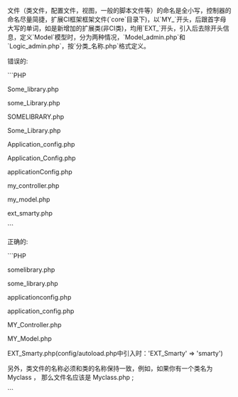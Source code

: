文件（类文件，配置文件，视图，一般的脚本文件等）的命名是全小写，控制器的命名尽量简捷，扩展CI框架框架文件\(\`core\`目录下\)，以\`MY\_\`开头，后跟首字母大写的单词，如是新增加的扩展类\(非CI类\)，均用\`EXT\_\`开头，引入后去除开头信息，定义\`Model\`模型时，分为两种情况，\`Model\_admin.php\`和\`Logic\_admin.php\`，按\`分类\_名称.php\`格式定义。



错误的:



\`\`\`PHP

Some\_library.php

some\_Library.php

SOMELIBRARY.php

Some\_Library.php



Application\_config.php

Application\_Config.php

applicationConfig.php



my\_controller.php

my\_model.php



ext\_smarty.php

\`\`\`

正确的:



\`\`\`PHP

somelibrary.php

some\_library.php



applicationconfig.php

application\_config.php



MY\_Controller.php

MY\_Model.php



EXT\_Smarty.php\(config\/autoload.php中引入时：'EXT\_Smarty' =&gt; 'smarty'\)

另外，类文件的名称必须和类的名称保持一致，例如，如果你有一个类名为 Myclass ， 那么文件名应该是 Myclass.php ;

\`\`\`



